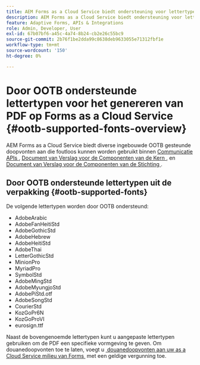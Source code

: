 ```yaml
---
title: AEM Forms as a Cloud Service biedt ondersteuning voor lettertypen die niet in de box staan en die kunnen worden gegenereerd door PDF.
description: AEM Forms as a Cloud Service biedt ondersteuning voor lettertypen die niet in de box staan voor Document of Record en PDF.
feature: Adaptive Forms, APIs & Integrations
role: Admin, Developer, User
exl-id: 67b07bf6-a45c-4a74-8b24-cb2e26c55bc9
source-git-commit: 2b76f1be2dda99c8638deb9633055e71312fbf1e
workflow-type: tm+mt
source-wordcount: '150'
ht-degree: 0%

---
```


# Door OOTB ondersteunde lettertypen voor het genereren van PDF op Forms as a Cloud Service  {#ootb-supported-fonts-overview}

AEM Forms as a Cloud Service biedt diverse ingebouwde OOTB gesteunde doopvonten aan die foutloos kunnen worden gebruikt binnen [&#x200B; Communicatie APIs &#x200B;](/help/forms/aem-forms-cloud-service-communications-introduction.md), [&#x200B; Document van Verslag voor de Componenten van de Kern &#x200B;](/help/forms/generate-document-of-record-core-components.md#customize-the-branding-information-in-document-of-record), en [&#x200B; Document van Verslag voor de Componenten van de Stichting &#x200B;](/help/forms/generate-document-of-record-for-non-xfa-based-adaptive-forms.md#customize-the-branding-information-in-document-of-record).

<!--

AEM Forms as a Cloud Service offers various built-in fonts that can be seamlessly used within a Document of Record and PDF files for any file formats to generate PDF documents. Additionally, you can use supported fonts or custom fonts to give the PDFs a specific look and feel. The OOTB supported fonts are:

AEM Forms offers various OOTB supported fonts that can be seamlessly used within a Document of Recordhttps://experienceleague.adobe.com/en/docs/experience-manager-cloud-service/content/forms/adaptive-forms-authoring/authoring-adaptive-forms-foundation-components/generate-document-of-record-for-non-xfa-based-adaptive-forms] and communication APIs[]. The OOTB supported fonts are available for PDF generation in Forms as a Cloud Service for any use cases such as:

* To combine a template (XFA or PDF) with customer data (XML) to generate documents in various formats ([Click to know more](https://experienceleague.adobe.com/nl/docs/experience-manager-cloud-service/content/forms/using-communications/aem-forms-cloud-service-communications-introduction#document-generation)).

* To manipulate the PDFs by combining, rearranging, or merging PDF or XDP files ([Click to know more](https://experienceleague.adobe.com/nl/docs/experience-manager-cloud-service/content/forms/using-communications/aem-forms-cloud-service-communications-introduction#document-manipulation)).

* To generate Document of Record to archive AEM forms and content together in PDF format ([Click to know more](https://experienceleague.adobe.com/nl/docs/experience-manager-cloud-service/content/forms/adaptive-forms-authoring/authoring-adaptive-forms-foundation-components/generate-document-of-record-for-non-xfa-based-adaptive-forms)).
-->

## Door OOTB ondersteunde lettertypen uit de verpakking {#ootb-supported-fonts}

De volgende lettertypen worden door OOTB ondersteund:

* AdobeArabic
* AdobeFanHeitiStd
* AdobeGothicStd
* AdobeHebrew
* AdobeHeitiStd
* AdobeThai
* LetterGothicStd
* MinionPro
* MyriadPro
* SymbolStd
* AdobeMingStd
* AdobeMyungjoStd
* AdobePiStd.otf
* AdobeSongStd
* CourierStd
* KozGoPr6N
* KozGoProVI
* eurosign.ttf


Naast de bovengenoemde lettertypen kunt u aangepaste lettertypen gebruiken om de PDF een specifieke vormgeving te geven. Om douanedoopvonten toe te laten, voegt u [&#x200B; douanedoopvonten aan uw as a Cloud Service milieu van Forms &#x200B;](/help/forms/use-custom-fonts.md) met een geldige vergunning toe.

